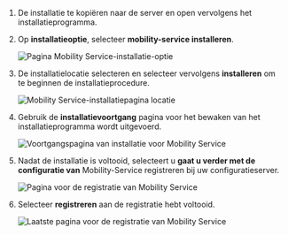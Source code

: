 1. De installatie te kopiëren naar de server en open vervolgens het installatieprogramma.
2. Op **installatieoptie**, selecteer **mobility-service installeren**.

    ![Pagina Mobility Service-installatie-optie](./media/site-recovery-install-mob-svc-gui/mobility1.png)

3. De installatielocatie selecteren en selecteer vervolgens **installeren** om te beginnen de installatieprocedure.

    ![Mobility Service-installatiepagina locatie](./media/site-recovery-install-mob-svc-gui/mobility2.png)

4. Gebruik de **installatievoortgang** pagina voor het bewaken van het installatieprogramma wordt uitgevoerd.

    ![Voortgangspagina van installatie voor Mobility Service](./media/site-recovery-install-mob-svc-gui/mobility3.png)

5. Nadat de installatie is voltooid, selecteert u **gaat u verder met de configuratie van** Mobility-Service registreren bij uw configuratieserver.

    ![Pagina voor de registratie van Mobility Service](./media/site-recovery-install-mob-svc-gui/mobility4.png)

6. Selecteer **registreren** aan de registratie hebt voltooid.

    ![Laatste pagina voor de registratie van Mobility Service](./media/site-recovery-install-mob-svc-gui/mobility5.png)

